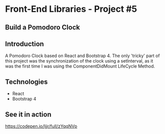 # Front-End Libraries - Project #5
## Build a Pomodoro Clock

## Introduction
A Pomodoro Clock based on React and Bootstrap 4.
The only 'tricky' part of this project was the synchronization of the clock using a setInterval, as it was the first time I was using the ComponentDidMount LifeCycle Method.

## Technologies
* React
* Bootstrap 4

## See it in action
https://codepen.io/ljjr/full/zYqqNVp
